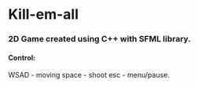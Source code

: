 # Kill-em-all
### 2D Game created using C++ with SFML library.
#### Control: 
WSAD - moving
space - shoot
esc - menu/pause.
